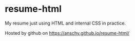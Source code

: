 # resume-html
My resume just using HTML and internal CSS in practice.

Hosted by github on https://anschy.github.io/resume-html/
